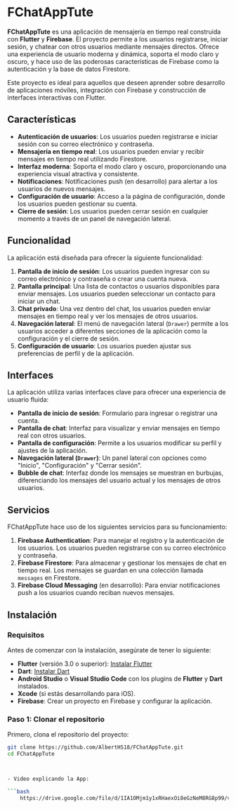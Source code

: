 # FChatAppTute

**FChatAppTute** es una aplicación de mensajería en tiempo real construida con **Flutter** y **Firebase**. El proyecto permite a los usuarios registrarse, iniciar sesión, y chatear con otros usuarios mediante mensajes directos. Ofrece una experiencia de usuario moderna y dinámica, soporta el modo claro y oscuro, y hace uso de las poderosas características de Firebase como la autenticación y la base de datos Firestore.

Este proyecto es ideal para aquellos que deseen aprender sobre desarrollo de aplicaciones móviles, integración con Firebase y construcción de interfaces interactivas con Flutter.

## Características

- **Autenticación de usuarios**: Los usuarios pueden registrarse e iniciar sesión con su correo electrónico y contraseña.
- **Mensajería en tiempo real**: Los usuarios pueden enviar y recibir mensajes en tiempo real utilizando Firestore.
- **Interfaz moderna**: Soporta el modo claro y oscuro, proporcionando una experiencia visual atractiva y consistente.
- **Notificaciones**: Notificaciones push (en desarrollo) para alertar a los usuarios de nuevos mensajes.
- **Configuración de usuario**: Acceso a la página de configuración, donde los usuarios pueden gestionar su cuenta.
- **Cierre de sesión**: Los usuarios pueden cerrar sesión en cualquier momento a través de un panel de navegación lateral.

## Funcionalidad

La aplicación está diseñada para ofrecer la siguiente funcionalidad:

1. **Pantalla de inicio de sesión**: Los usuarios pueden ingresar con su correo electrónico y contraseña o crear una cuenta nueva.
2. **Pantalla principal**: Una lista de contactos o usuarios disponibles para enviar mensajes. Los usuarios pueden seleccionar un contacto para iniciar un chat.
3. **Chat privado**: Una vez dentro del chat, los usuarios pueden enviar mensajes en tiempo real y ver los mensajes de otros usuarios.
4. **Navegación lateral**: El menú de navegación lateral (`Drawer`) permite a los usuarios acceder a diferentes secciones de la aplicación como la configuración y el cierre de sesión.
5. **Configuración de usuario**: Los usuarios pueden ajustar sus preferencias de perfil y de la aplicación.

## Interfaces

La aplicación utiliza varias interfaces clave para ofrecer una experiencia de usuario fluida:

- **Pantalla de inicio de sesión**: Formulario para ingresar o registrar una cuenta.
- **Pantalla de chat**: Interfaz para visualizar y enviar mensajes en tiempo real con otros usuarios.
- **Pantalla de configuración**: Permite a los usuarios modificar su perfil y ajustes de la aplicación.
- **Navegación lateral (`Drawer`)**: Un panel lateral con opciones como "Inicio", "Configuración" y "Cerrar sesión".
- **Bubble de chat**: Interfaz donde los mensajes se muestran en burbujas, diferenciando los mensajes del usuario actual y los mensajes de otros usuarios.

## Servicios

FChatAppTute hace uso de los siguientes servicios para su funcionamiento:

1. **Firebase Authentication**: Para manejar el registro y la autenticación de los usuarios. Los usuarios pueden registrarse con su correo electrónico y contraseña.
2. **Firebase Firestore**: Para almacenar y gestionar los mensajes de chat en tiempo real. Los mensajes se guardan en una colección llamada `messages` en Firestore.
3. **Firebase Cloud Messaging** (en desarrollo): Para enviar notificaciones push a los usuarios cuando reciban nuevos mensajes.

## Instalación

### Requisitos

Antes de comenzar con la instalación, asegúrate de tener lo siguiente:

- **Flutter** (versión 3.0 o superior): [Instalar Flutter](https://flutter.dev/docs/get-started/install)
- **Dart**: [Instalar Dart](https://dart.dev/get-dart)
- **Android Studio** o **Visual Studio Code** con los plugins de **Flutter** y **Dart** instalados.
- **Xcode** (si estás desarrollando para iOS).
- **Firebase**: Crear un proyecto en Firebase y configurar la aplicación.

### Paso 1: Clonar el repositorio

Primero, clona el repositorio del proyecto:

```bash
git clone https://github.com/AlbertHS18/FChatAppTute.git
cd FChatAppTute



- Video explicando la App:

```bash
    https://drive.google.com/file/d/1IA1OMjm1y1xRHaexOi8eGzNeM8RG8p99/view?usp=drive_link
```
